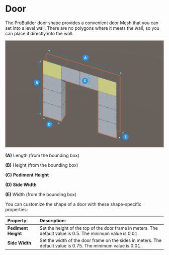# Door
The ProBuilder door shape provides a convenient door Mesh that you can set into a level wall. There are no polygons where it meets the wall, so you can place it directly into the wall.

![Door shape](images/shape-tool_door.png)

**(A)** Length (from the bounding box)

**(B)** Height (from the bounding box)

**(C)** **Pediment Height**

**(D)** **Side Width**

**(E)** Width (from the bounding box)

You can customize the shape of a door with these shape-specific properties:


| **Property:** | **Description:** |
|:-- |:-- |
| __Pediment Height__ | Set the height of the top of the door frame in meters. The default value is 0.5. The minimum value is 0.01. |
| __Side Width__ | Set the width of the door frame on the sides in meters. The default value is 0.75. The minimum value is 0.01. |
